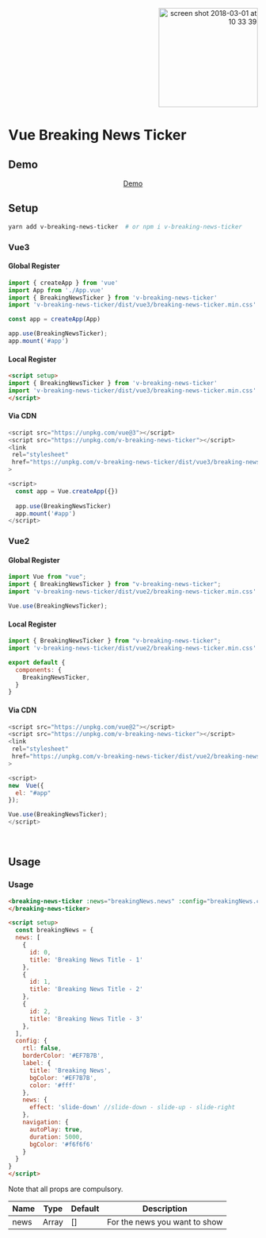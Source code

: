 <p align="right">
  <a href="https://www.buymeacoffee.com/emreguzel" target="_blank">
  <img width="200" alt="screen shot 2018-03-01 at 10 33 39" src="https://user-images.githubusercontent.com/1577802/36840220-21beb89c-1d3c-11e8-98a4-45fc334842cf.png">
  </a>
</p>

# Vue Breaking News Ticker

## Demo

<p align="center">
  <a href="https://breaking-news-ticker.vercel.app/" target="_blank">Demo</a>
</p>

## Setup


```bash
yarn add v-breaking-news-ticker  # or npm i v-breaking-news-ticker
```

### Vue3

#### Global Register

```js
import { createApp } from 'vue'
import App from './App.vue'
import { BreakingNewsTicker } from 'v-breaking-news-ticker'
import 'v-breaking-news-ticker/dist/vue3/breaking-news-ticker.min.css'

const app = createApp(App)

app.use(BreakingNewsTicker);
app.mount('#app')
```

#### Local Register
```html
<script setup>
import { BreakingNewsTicker } from 'v-breaking-news-ticker'
import 'v-breaking-news-ticker/dist/vue3/breaking-news-ticker.min.css'
</script>
```

#### Via CDN
```js
<script src="https://unpkg.com/vue@3"></script>
<script src="https://unpkg.com/v-breaking-news-ticker"></script>
<link 
 rel="stylesheet" 
 href="https://unpkg.com/v-breaking-news-ticker/dist/vue3/breaking-news-ticker.min.css"
>

<script>
  const app = Vue.createApp({})
    
  app.use(BreakingNewsTicker)
  app.mount('#app')
</script>
```

### Vue2

#### Global Register

```js
import Vue from "vue";
import { BreakingNewsTicker } from "v-breaking-news-ticker";
import 'v-breaking-news-ticker/dist/vue2/breaking-news-ticker.min.css'

Vue.use(BreakingNewsTicker);
```

#### Local Register
```js
import { BreakingNewsTicker } from "v-breaking-news-ticker";
import 'v-breaking-news-ticker/dist/vue2/breaking-news-ticker.min.css'

export default {
  components: {
    BreakingNewsTicker,
  }
}
```
#### Via CDN
```js
<script src="https://unpkg.com/vue@2"></script>
<script src="https://unpkg.com/v-breaking-news-ticker"></script>
<link 
 rel="stylesheet" 
 href="https://unpkg.com/v-breaking-news-ticker/dist/vue2/breaking-news-ticker.min.css"
>

<script>
new  Vue({
  el: "#app"
});

Vue.use(BreakingNewsTicker);
</script>
```
&nbsp;

## Usage

### Usage

```html
<breaking-news-ticker :news="breakingNews.news" :config="breakingNews.config">
</breaking-news-ticker>

<script setup>
  const breakingNews = {
  news: [
    {
      id: 0,
      title: 'Breaking News Title - 1'
    },
    {
      id: 1,
      title: 'Breaking News Title - 2'
    },
    {
      id: 2,
      title: 'Breaking News Title - 3'
    },
  ],
  config: {
    rtl: false,
    borderColor: '#EF7B7B',
    label: {
      title: 'Breaking News',
      bgColor: '#EF7B7B',
      color: '#fff'
    },
    news: {
      effect: 'slide-down' //slide-down - slide-up - slide-right
    },
    navigation: {
      autoPlay: true,
      duration: 5000,
      bgColor: '#f6f6f6' 
    }
  }
}
</script>
```

Note that all props are compulsory.

| Name             | Type          | Default            | Description                                                  |
| ---------------- | ------------- | ------------------ | ------------------------------------------------------------ |
| news             | Array         | []                 | For the news you want to show                                |
